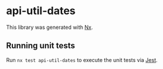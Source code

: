 # api-util-dates

This library was generated with [Nx](https://nx.dev).

## Running unit tests

Run `nx test api-util-dates` to execute the unit tests via [Jest](https://jestjs.io).
